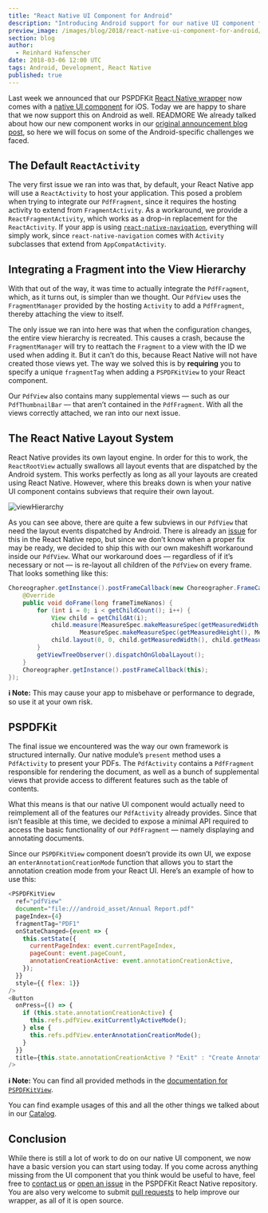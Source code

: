 ```yaml
---
title: "React Native UI Component for Android"
description: "Introducing Android support for our native UI component for showing PDFs in a React Native app with PSPDFKit."
preview_image: /images/blog/2018/react-native-ui-component-for-android/article-header.png
section: blog
author:
  - Reinhard Hafenscher
date: 2018-03-06 12:00 UTC
tags: Android, Development, React Native
published: true
---
```


Last week we announced that our PSPDFKit [React Native wrapper] now comes with a [native UI component] for iOS. Today we are happy to share that we now support this on Android as well. READMORE We already talked about how our new component works in our [original announcement blog post], so here we will focus on some of the Android-specific challenges we faced.

## The Default `ReactActivity`

The very first issue we ran into was that, by default, your React Native app will use a `ReactActivity` to host your application. This posed a problem when trying to integrate our `PdfFragment`, since it requires the hosting activity to extend from `FragmentActivity`. As a workaround, we provide a `ReactFragmentActivity`, which works as a drop-in replacement for the `ReactActivity`. If your app is using [`react-native-navigation`], everything will simply work, since `react-native-navigation` comes with `Activity` subclasses that extend from `AppCompatActivity`.

## Integrating a Fragment into the View Hierarchy

With that out of the way, it was time to actually integrate the `PdfFragment`, which, as it turns out, is simpler than we thought. Our `PdfView` uses the `FragmentManager` provided by the hosting `Activity` to add a `PdfFragment`, thereby attaching the view to itself.

The only issue we ran into here was that when the configuration changes, the entire view hierarchy is recreated. This causes a crash, because the `FragmentManager` will try to reattach the `Fragment` to a view with the ID we used when adding it. But it can’t do this, because React Native will not have created those views yet. The way we solved this is by **requiring** you to specify a unique `fragmentTag` when adding a `PSPDFKitView` to your React component.

Our `PdfView` also contains many supplemental views — such as our `PdfThumbnailBar` — that aren’t contained in the `PdfFragment`. With all the views correctly attached, we ran into our next issue.

## The React Native Layout System

React Native provides its own layout engine. In order for this to work, the `ReactRootView` actually swallows all layout events that are dispatched by the Android system. This works perfectly as long as all your layouts are created using React Native. However, where this breaks down is when your native UI component contains subviews that require their own layout.

![viewHierarchy](/images/blog/2018/react-native-ui-component-for-android/view-hierarchy.png)

As you can see above, there are quite a few subviews in our `PdfView` that need the layout events dispatched by Android. There is already an [issue][react native issue] for this in the React Native repo, but since we don’t know when a proper fix may be ready, we decided to ship this with our own makeshift workaround inside our `PdfView`. What our workaround does — regardless of if it’s necessary or not — is re-layout all children of the `PdfView` on every frame. That looks something like this:

```java
Choreographer.getInstance().postFrameCallback(new Choreographer.FrameCallback() {
    @Override
    public void doFrame(long frameTimeNanos) {
        for (int i = 0; i < getChildCount(); i++) {
            View child = getChildAt(i);
            child.measure(MeasureSpec.makeMeasureSpec(getMeasuredWidth(), MeasureSpec.EXACTLY),
                    MeasureSpec.makeMeasureSpec(getMeasuredHeight(), MeasureSpec.EXACTLY));
            child.layout(0, 0, child.getMeasuredWidth(), child.getMeasuredHeight());
        }
        getViewTreeObserver().dispatchOnGlobalLayout();
    }
    Choreographer.getInstance().postFrameCallback(this);
});
```
**ℹ️ Note:** This may cause your app to misbehave or performance to degrade, so use it at your own risk.

## PSPDFKit

The final issue we encountered was the way our own framework is structured internally. Our native module’s `present` method uses a `PdfActivity` to present your PDFs. The `PdfActivity` contains a `PdfFragment` responsible for rendering the document, as well as a bunch of supplemental views that provide access to different features such as the table of contents.

What this means is that our native UI component would actually need to reimplement all of the features our `PdfActivity` already provides. Since that isn’t feasible at this time, we decided to expose a minimal API required to access the basic functionality of our `PdfFragment` — namely displaying and annotating documents.

Since our `PSPDFKitView` component doesn’t provide its own UI, we expose an `enterAnnotationCreationMode` function that allows you to start the annotation creation mode from your React UI. Here’s an example of how to use this:

```javascript
<PSPDFKitView
  ref="pdfView"
  document="file:///android_asset/Annual Report.pdf"
  pageIndex={4}
  fragmentTag="PDF1"
  onStateChanged={event => {
    this.setState({
      currentPageIndex: event.currentPageIndex,
      pageCount: event.pageCount,
      annotationCreationActive: event.annotationCreationActive,
    });
  }}
  style={{ flex: 1}}
/>
<Button
  onPress={() => {
    if (this.state.annotationCreationActive) {
      this.refs.pdfView.exitCurrentlyActiveMode();
    } else {
      this.refs.pdfView.enterAnnotationCreationMode();
    }
  }}
  title={this.state.annotationCreationActive ? "Exit" : "Create Annotations"}
/>
```
**ℹ️ Note:** You can find all provided methods in the [documentation for `PSPDFKitView`][PSPDFKitView source code].

You can find example usages of this and all the other things we talked about in our [Catalog][React Native Catalog].

## Conclusion

While there is still a lot of work to do on our native UI component, we now have a basic version you can start using today. If you come across anything missing from the UI component that you think would be useful to have, feel free to [contact us][Support] or [open an issue][RN wrapper issues] in the PSPDFKit React Native repository. You are also very welcome to submit [pull requests][RN wrapper Pull Request] to help improve our wrapper, as all of it is open source.

[original announcement blog post]: https://pspdfkit.com/blog/2018/react-native-ui-component-for-ios/
[how to use the `PSPDFKitView`]: https://pspdfkit.com/blog/2018/react-native-ui-component-for-ios/#usage
[React Native wrapper]: https://github.com/PSPDFKit/react-native
[native module]: https://facebook.github.io/react-native/docs/native-modules-android.html
[native UI component]: https://facebook.github.io/react-native/docs/native-components-android.html
[PSPDFKitView source code]: https://github.com/PSPDFKit/react-native/blob/master/index.js
[React Native Catalog]: https://github.com/PSPDFKit/react-native/blob/master/samples/Catalog/Catalog.android.js
[`react-native-navigation`]: https://github.com/wix/react-native-navigation
[Support]: /support/request
[RN wrapper issues]: https://github.com/PSPDFKit/react-native/issues
[RN wrapper Pull Request]: https://github.com/PSPDFKit/react-native/pulls
[`ViewManager`]: https://github.com/facebook/react-native/blob/master/ReactAndroid/src/main/java/com/facebook/react/uimanager/ViewManager.java
[react native issue]: https://github.com/facebook/react-native/issues/17968
